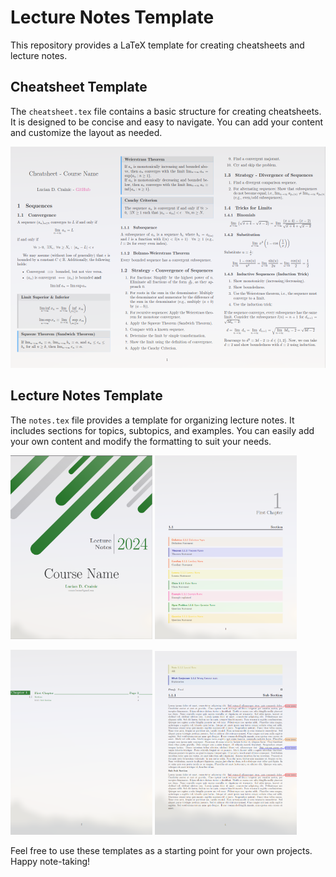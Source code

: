 # Lecture Notes Template

This repository provides a LaTeX template for creating cheatsheets and lecture notes.

## Cheatsheet Template

The `cheatsheet.tex` file contains a basic structure for creating cheatsheets. It is designed to be concise and easy to navigate. You can add your content and customize the layout as needed.

![Cheatsheet Template](/resources/cheatsheet.png)

## Lecture Notes Template

The `notes.tex` file provides a template for organizing lecture notes. It includes sections for topics, subtopics, and examples. You can easily add your own content and modify the formatting to suit your needs.

<p float="left">
  <img src="./resources/notes-1.png" alt="alt-text-1" width="45%" />
  <img src="./resources/notes-2.png" alt="alt-text-2" width="45%" />
</p>

<p float="left">
  <img src="./resources/notes-3.png" alt="alt-text-1" width="45%" />
  <img src="./resources/notes-4.png" alt="alt-text-2" width="45%" />
</p>

Feel free to use these templates as a starting point for your own projects. Happy note-taking!
